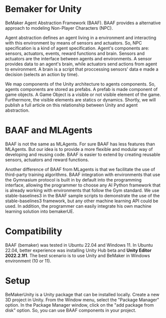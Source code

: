 
# Bemaker for Unity

BeMaker Agent Abstraction Framework (BAAF). BAAF provides a alternative approach to modeling Non-Player Characters (NPC).

Agent abstraction defines an agent living in a environment and interacting with this environment by means of sensors and actuators. So, NPC specification is a kind of agent specification. Agent's components are: sensors, actuators, events, reward functions and brain. Sensors and actuators are the interface between agents and environments. A sensor provides data to an agent's brain, while actuators send actions from agent to environment. A brain is a script that proccessing sensors' data e made a decision (selects an action by time).

We map components of the Unity architecture to agents components. So, agents components are stored as prefabs. A prefab is made component of game objects. A Game Object is a visible or not visible element of the game. Furthermore, the visible elements are statics or dynamics. Shortly, we will publish a full article on this relationship between Unity and agent abstraction.

# BAAF and MLAgents
BAAF is not the same as MLAgents. For sure BAAF has less features than MLAgents. But our idea is to provide a more flexible and modular way of developing and reusing code. BAAF  is easier to extend by creating reusable sensors, actuators and reward functions.

Another difference of BAAF from MLagents is that we facilitate the use of third-party training algorithms. BAAF integration with environments that use the Gymnasium protocol is built in by default into the programming interface, allowing the programmer to choose any AI Python framework that is already working with environments that follow the Gym standard. We use stable-baselines3 in the BAAF sample scripts to demonstrate the use of the stable-baselines3 framework, but any other machine learning API could be used. In addition, the programmer can easily integrate his own machine learning solution into bemakerUE.

# Compatibility

BAAF (bemaker) was tested in Ubuntu 22.04 and Windows 11. In Ubuntu 22.04, better experience was installing Unity Hub beta and **Unity Editor 2022.2.1f1**. The best scenario is to use Unity and BeMaker in Windows environment (10 or 11).


# Setup

BeMakerUnity is a Unity package that can be installed locally. Create a new 3D project in Unity. From the Window menu, select the "Package Manager" option. In the Package Manager window, click on the "add package from disk" option. So, you can use BAAF components in your project.